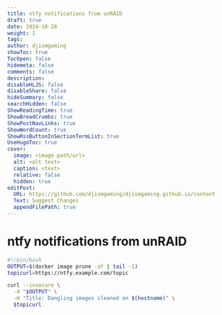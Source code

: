 ```yaml
---
title: ntfy notifications from unRAID
draft: true
date: 2024-10-28
weight: 1
tags: 
author: djismgaming
showToc: true
TocOpen: false
hidemeta: false
comments: false
description: 
disableHLJS: false
disableShare: false
hideSummary: false
searchHidden: false
ShowReadingTime: true
ShowBreadCrumbs: true
ShowPostNavLinks: true
ShowWordCount: true
ShowRssButtonInSectionTermList: true
UseHugoToc: true
cover:
  image: <image path/url>
  alt: <alt text>
  caption: <text>
  relative: false
  hidden: true
editPost:
  URL: https://github.com/djismgaming/djismgaming.github.io/content
  Text: Suggest Changes
  appendFilePath: true
---
```





# ntfy notifications from unRAID

``` bash
#!/bin/bash
OUTPUT=$(docker image prune -af | tail -1)
topicurl=https://ntfy.example.com/topic

curl --insecure \
  -d "$OUTPUT" \
  -H "Title: Dangling images cleaned on $(hostname)" \
  $topicurl
```
